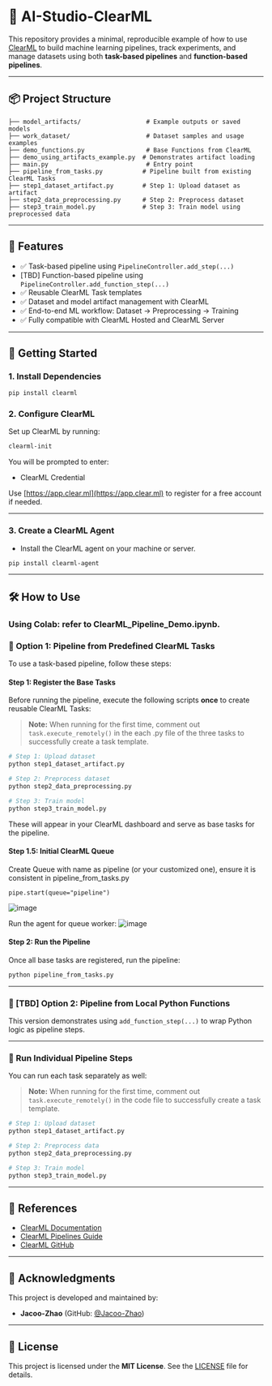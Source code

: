 # 🧠 AI-Studio-ClearML

This repository provides a minimal, reproducible example of how to use [ClearML](https://clear.ml) to build machine learning pipelines, track experiments, and manage datasets using both **task-based pipelines** and **function-based pipelines**.

---

## 📦 Project Structure

```
├── model_artifacts/                  # Example outputs or saved models
├── work_dataset/                     # Dataset samples and usage examples
├── demo_functions.py                 # Base Functions from ClearML 
├── demo_using_artifacts_example.py  # Demonstrates artifact loading
├── main.py                           # Entry point
├── pipeline_from_tasks.py           # Pipeline built from existing ClearML Tasks
├── step1_dataset_artifact.py        # Step 1: Upload dataset as artifact
├── step2_data_preprocessing.py      # Step 2: Preprocess dataset
├── step3_train_model.py             # Step 3: Train model using preprocessed data
```

---

## 🧪 Features

- ✅ Task-based pipeline using `PipelineController.add_step(...)`
- [TBD] Function-based pipeline using `PipelineController.add_function_step(...)`
- ✅ Reusable ClearML Task templates
- ✅ Dataset and model artifact management with ClearML
- ✅ End-to-end ML workflow: Dataset → Preprocessing → Training
- ✅ Fully compatible with ClearML Hosted and ClearML Server

---

## 🚀 Getting Started

### 1. Install Dependencies

```bash
pip install clearml
```

### 2. Configure ClearML

Set up ClearML by running:

```bash
clearml-init
```

You will be prompted to enter:
- ClearML Credential

Use [https://app.clear.ml](https://app.clear.ml) to register for a free account if needed.

---

### 3. Create a ClearML Agent
- Install the ClearML agent on your machine or server.
```bash
pip install clearml-agent
```
---

## 🛠️ How to Use

### Using Colab: refer to ClearML_Pipeline_Demo.ipynb.

### 🔁 Option 1: Pipeline from Predefined ClearML Tasks

To use a task-based pipeline, follow these steps:

#### Step 1: Register the Base Tasks

Before running the pipeline, execute the following scripts **once** to create reusable ClearML Tasks:
> **Note:** When running for the first time, comment out `task.execute_remotely()` in the each .py file of the three tasks to successfully create a task template.

```bash
# Step 1: Upload dataset
python step1_dataset_artifact.py

# Step 2: Preprocess dataset
python step2_data_preprocessing.py

# Step 3: Train model
python step3_train_model.py
```

These will appear in your ClearML dashboard and serve as base tasks for the pipeline.

#### Step 1.5: Initial ClearML Queue
Create Queue with name as pipeline (or your customized one), ensure it is consistent in pipeline_from_tasks.py
```
pipe.start(queue="pipeline")
```
![image](https://github.com/user-attachments/assets/f650dc61-8f44-48a4-ac17-8b8bd1087133)

Run the agent for queue worker:
![image](https://github.com/user-attachments/assets/b7edfe7e-6c35-4155-a8cd-45217cf48399)


#### Step 2: Run the Pipeline

Once all base tasks are registered, run the pipeline:

```bash
python pipeline_from_tasks.py
```

---

### 🔧 [TBD] Option 2: Pipeline from Local Python Functions 

This version demonstrates using `add_function_step(...)` to wrap Python logic as pipeline steps.

---

### 🧩 Run Individual Pipeline Steps

You can run each task separately as well:

> **Note:** When running for the first time, comment out `task.execute_remotely()` in the code file to successfully create a task template.
> 
```bash
# Step 1: Upload dataset
python step1_dataset_artifact.py

# Step 2: Preprocess data
python step2_data_preprocessing.py

# Step 3: Train model
python step3_train_model.py
```


---

## 📘 References

- [ClearML Documentation](https://clear.ml/docs)
- [ClearML Pipelines Guide](https://clear.ml/docs/latest/docs/getting_started/building_pipelines)
- [ClearML GitHub](https://github.com/allegroai/clearml)

---

## 🙌 Acknowledgments

This project is developed and maintained by:

- **Jacoo-Zhao** (GitHub: [@Jacoo-Zhao](https://github.com/Jacoo-Zhao))

---

## 📄 License

This project is licensed under the **MIT License**. See the [LICENSE](LICENSE) file for details.
